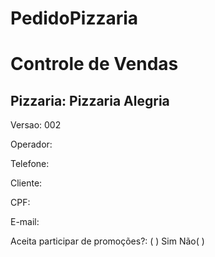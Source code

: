 # PedidoPizzaria

<h1>Controle de Vendas</h1>

<h2>Pizzaria: Pizzaria Alegria</h2>

<p>Versao: 002</p>
<p>Operador:</p>

<p>Telefone:</p>
<p>Cliente:</p>
<p>CPF:</p>
<p>E-mail:</p>

<p>Aceita participar de promoções?: (  ) Sim   Não(  )</p>
